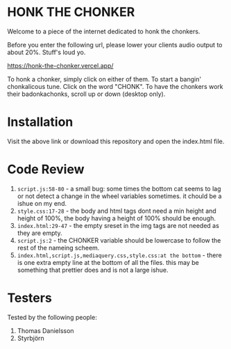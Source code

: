 # HONK THE CHONKER

Welcome to a piece of the internet dedicated to honk the chonkers. 

Before you enter the following url, please lower your clients audio output to about 20%. Stuff's loud yo.

https://honk-the-chonker.vercel.app/

To honk a chonker, simply click on either of them.
To start a bangin' chonkalicous tune. Click on the word "CHONK".
To have the chonkers work their badonkachonks, scroll up or down (desktop only).

# Installation

Visit the above link or download this repository and open the index.html file.
# Code Review

1. `script.js:58-80` - a small bug: some times the bottom cat seems to lag or not detect a change in the wheel variables sometimes. it chould be a ishue on my end.
1. `style.css:17-28` - the body and html tags dont need a min height and height of 100%, the body having a height of 100% should be enough.
1. `index.html:29-47` - the empty sreset in the img tags are not needed as they are empty.
1. `script.js:2` - the CHONKER variable should be lowercase to follow the rest of the nameing scheem.
1. `index.html,script.js,mediaquery.css,style.css:at the bottom` - there is one extra empty line at the bottom of all the files. this may be something that prettier does and is not a large ishue.

# Testers

Tested by the following people:

1. Thomas Danielsson
2. Styrbjörn
